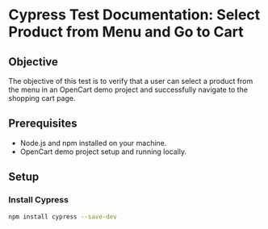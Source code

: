 # Cypress Test Documentation: Select Product from Menu and Go to Cart

## Objective

The objective of this test is to verify that a user can select a product from the menu in an OpenCart demo project and successfully navigate to the shopping cart page.

## Prerequisites

- Node.js and npm installed on your machine.
- OpenCart demo project setup and running locally.

## Setup

### Install Cypress

```bash
npm install cypress --save-dev
```
